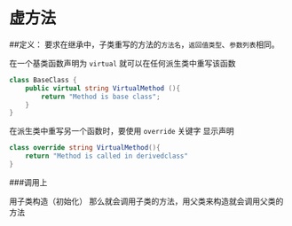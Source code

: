# 虚方法

##定义： 要求在继承中，子类重写的方法的`方法名`，`返回值类型`、`参数列表`相同。

    
在一个基类函数声明为 `virtual` 就可以在任何派生类中重写该函数
    
```c#
class BaseClass {
    public virtual string VirtualMethod (){
        return "Method is base class";
    }
}
```

在派生类中重写另一个函数时，要使用 `override` 关键字 显示声明

```C#
class override string VirtualMethod(){
    return "Method is called in derivedclass"
}
```

###调用上

用子类构造（初始化） 那么就会调用子类的方法，用父类来构造就会调用父类的方法